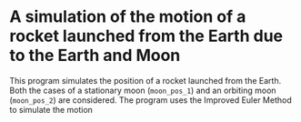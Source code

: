 # A simulation of the motion of a rocket launched from the Earth due to the Earth and Moon

This program simulates the position of a rocket launched from the Earth. Both the cases of a stationary moon (`moon_pos_1`) and an orbiting moon (`moon_pos_2`) are considered. The program uses the Improved Euler Method to simulate the motion